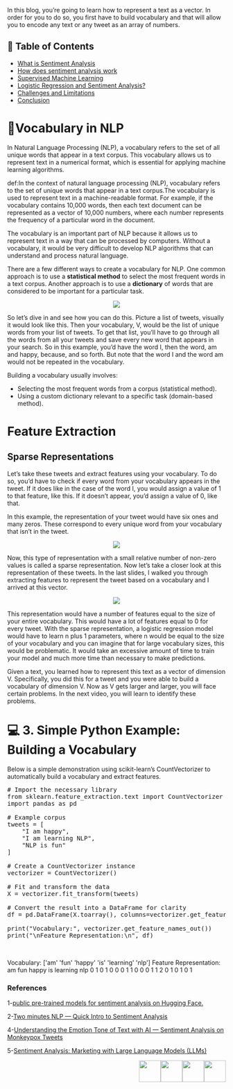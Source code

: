 In this blog, you’re going to learn how to represent a text as a vector. In order for you to do so, you first have to build vocabulary and that will allow you to encode any text or any tweet as an array of numbers.

## 📑 Table of Contents  

- [What is Sentiment Analysis](#What-is-Sentiment-Analysis)  
- [How does sentiment analysis work](#How-does-sentiment-analysis-work)  
- [Supervised Machine Learning](#Supervised-Machine-Learning)  
- [Logistic Regression and Sentiment Analysis?](#Logistic-Regression-and-Sentiment-Analysis?)
- [Challenges and Limitations](#Challenges-and-Limitations)   
- [Conclusion](#Conclusion)  


#  **🧩Vocabulary in NLP** 

In Natural Language Processing (NLP), a vocabulary refers to the set of all unique words that appear in a text corpus.
This vocabulary allows us to represent text in a numerical format, which is essential for applying machine learning algorithms.

def:In the context of natural language processing (NLP), vocabulary refers to the set of unique words that appear in a text corpus.The vocabulary is used to represent text in a machine-readable format. For example, if the vocabulary contains 10,000 words, then each text document can be represented as a vector of 10,000 numbers, where each number represents the frequency of a particular word in the document.

The vocabulary is an important part of NLP because it allows us to represent text in a way that can be processed by computers. Without a vocabulary, it would be very difficult to develop NLP algorithms that can understand and process natural language.

There are a few different ways to create a vocabulary for NLP. One common approach is to use a **statistical method** to select the most frequent words in a text corpus. Another approach is to use a **dictionary** of words that are considered to be important for a particular task.

<p align="center">
<img src="https://github.com/dr-mushtaq/natural-language-processing-projects-python/blob/main/%F0%9F%93%9AChapter%202%20Sentiment%20Analysis%20(Text%20Classification)/ec4e5245-28c6-415d-b7b3-d17d7bbf4de4_700x232.jpg"></a>
</p>

So let’s dive in and see how you can do this. Picture a list of tweets, visually it would look like this. Then your vocabulary, V, would be the list of unique words from your list of tweets. To get that list, you’ll have to go through all the words from all your tweets and save every new word that appears in your search. So in this example, you’d have the word I, then the word, am and happy, because, and so forth. But note that the word I and the word am would not be repeated
in the vocabulary.

Building a vocabulary usually involves:

- Selecting the most frequent words from a corpus (statistical method).
- Using a custom dictionary relevant to a specific task (domain-based method).

 # **Feature Extraction**
## Sparse Representations

Let’s take these tweets and extract features using your vocabulary. To do so, you’d have to check if every word from your vocabulary appears in the tweet. If it does like in the case of the word I, you would assign a value of 1 to that feature, like this. If it doesn’t appear, you’d assign a value of 0, like that.

In this example, the representation of your tweet would have six ones and many zeros. These correspond to every unique word from your vocabulary that isn’t in the tweet.

<p align="center">
<img src="https://github.com/dr-mushtaq/natural-language-processing-projects-python/blob/main/%F0%9F%93%9AChapter%202%20Sentiment%20Analysis%20(Text%20Classification)/1.jpg"></a>
</p>

Now, this type of representation with a small relative number of non-zero values is called a sparse representation. Now let’s take a closer look at this representation of these tweets. In the last slides, I walked you through extracting features to represent the tweet based on a vocabulary and I arrived at this vector.


<p align="center">
<img src="https://github.com/dr-mushtaq/natural-language-processing-projects-python/blob/main/%F0%9F%93%9AChapter%202%20Sentiment%20Analysis%20(Text%20Classification)/fd395a5c-5ea4-4a37-9a6a-f04df9241b82_700x268.jpg"></a>
</p>


This representation would have a number of features equal to the size of your entire vocabulary. This would have a lot of features equal to 0 for every tweet. With the sparse representation, a logistic regression model would have to learn n plus 1 parameters, where n would be equal to the size of your vocabulary and you can imagine that for large vocabulary sizes, this would be problematic. It would take an excessive amount of time to train your model and much more time than necessary to make predictions.

Given a text, you learned how to represent this text as a vector of dimension V. Specifically, you did this for a tweet and you were able to build a vocabulary of dimension V. Now as V gets larger and larger, you will face certain problems. In the next video, you will learn to identify these problems.

# 💻 3. Simple Python Example: Building a Vocabulary

Below is a simple demonstration using scikit-learn’s CountVectorizer to automatically build a vocabulary and extract features.


<pre>
# Import the necessary library
from sklearn.feature_extraction.text import CountVectorizer
import pandas as pd

# Example corpus
tweets = [
    "I am happy",
    "I am learning NLP",
    "NLP is fun"
]

# Create a CountVectorizer instance
vectorizer = CountVectorizer()

# Fit and transform the data
X = vectorizer.fit_transform(tweets)

# Convert the result into a DataFrame for clarity
df = pd.DataFrame(X.toarray(), columns=vectorizer.get_feature_names_out())

print("Vocabulary:", vectorizer.get_feature_names_out())
print("\nFeature Representation:\n", df)

 </pre>

Vocabulary: ['am' 'fun' 'happy' 'is' 'learning' 'nlp']
Feature Representation:
   am  fun  happy  is  learning  nlp
0   1    0      1   0         0    0
1   1    0      0   0         1    1
2   0    1      0   1         0    1




### References

1-[public pre-trained models for sentiment analysis on Hugging Face.](https://huggingface.co/models?search=sentiment)

2-[Two minutes NLP — Quick Intro to Sentiment Analysis](https://medium.com/nlplanet/two-minutes-nlp-quick-intro-to-sentiment-analysis-106b6947b2fd)

4-[Understanding the Emotion Tone of Text with AI — Sentiment Analysis on Monkeypox Tweets](https://pub.towardsai.net/understanding-the-emotion-tone-of-text-with-ai-sentiment-analysis-on-monkeypox-tweets-13040cfb1f99)

5-[Sentiment Analysis: Marketing with Large Language Models (LLMs)](https://medium.com/codex/computer-vision-fundamentals-with-opencv-9fc93b61e3e8)


<p align="right"><a target="_blank" href="https://github.com/dr-mushtaq/natural-language-processing-projects-python/blob/main/%F0%9F%93%9AChapter%201%20Introduction/What%20is%20NLP.md"><img height="50px" src="https://raw.githubusercontent.com/dipanjanS/practical-machine-learning-with-python/master/media/assets/home_page.png" /></a><a target="_blank" href="https://github.com/dr-mushtaq/natural-language-processing-projects-python/blob/main/%F0%9F%93%9AChapter%201%20Introduction/What%20is%20NLP.md"><img height="50px" src="https://raw.githubusercontent.com/dipanjanS/practical-machine-learning-with-python/master/media/assets/contents_page.jpg" /></a><a target="_blank" href="https://github.com/dr-mushtaq/natural-language-processing-projects-python/blob/main/%F0%9F%93%9AChapter%201%20Introduction/What%20is%20NLP.md"><img height="50px" src="https://raw.githubusercontent.com/dipanjanS/practical-machine-learning-with-python/master/media/assets/back_page.png" /></a><a target="_blank" href="https://coursesteach.com/mod/page/view.php?id=6320&amp;forceview=1"><img height="50px" src="https://raw.githubusercontent.com/dipanjanS/practical-machine-learning-with-python/master/media/assets/next_page.png" /></a></p>












































